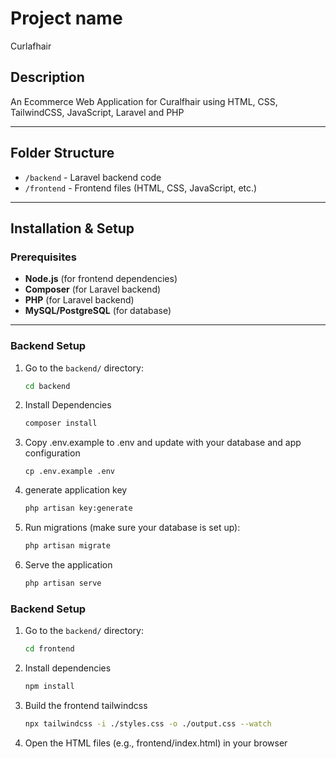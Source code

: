 # Project name

Curlafhair

## Description

An Ecommerce Web Application for Curalfhair using HTML, CSS, TailwindCSS, JavaScript, Laravel and PHP

---

## Folder Structure

- `/backend` - Laravel backend code
- `/frontend` - Frontend files (HTML, CSS, JavaScript, etc.)

---

## Installation & Setup

### Prerequisites

- **Node.js** (for frontend dependencies)
- **Composer** (for Laravel backend)
- **PHP** (for Laravel backend)
- **MySQL/PostgreSQL** (for database)

---

### Backend Setup

1. Go to the `backend/` directory:

   ```bash
   cd backend

   ```

2. Install Dependencies

   ```bash
   composer install

   ```

3. Copy .env.example to .env and update with your database and app configuration

   ```
   cp .env.example .env

   ```

4. generate application key

   ```bash
   php artisan key:generate

   ```

5. Run migrations (make sure your database is set up):
   ```bash
   php artisan migrate
   ```
6. Serve the application
   ```bash
   php artisan serve
   ```

### Backend Setup

1. Go to the `backend/` directory:

   ```bash
   cd frontend

   ```

2. Install dependencies

   ```bash
   npm install

   ```

3. Build the frontend tailwindcss

   ```bash
   npx tailwindcss -i ./styles.css -o ./output.css --watch

   ```

4. Open the HTML files (e.g., frontend/index.html) in your browser
